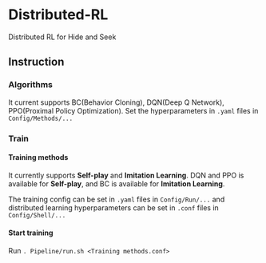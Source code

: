 # Distributed-RL
Distributed RL for Hide and Seek
## Instruction
### Algorithms
It current supports BC(Behavior Cloning), DQN(Deep Q Network), PPO(Proximal Policy Optimization). Set the hyperparameters in ```.yaml``` files in ```Config/Methods/...```
### Train
#### Training methods
It currently supports **Self-play** and **Imitation Learning**. DQN and PPO is available for **Self-play**, and BC is available for **Imitation Learning**.

The training config can be set in ```.yaml``` files in ```Config/Run/...``` and distributed learning hyperparameters can be set in ```.conf``` files in ```Config/Shell/...```
#### Start training
Run ```. Pipeline/run.sh <Training methods.conf>```
